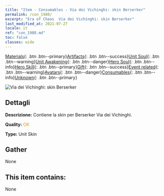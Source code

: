 ```yaml
---
title: "Item - Consumables - Via dei Vichinghi: skin Berserker"
permalink: /con_1988/
excerpt: "Era of Chaos  Via dei Vichinghi: skin Berserker"
last_modified_at: 2021-07-27
locale: it
ref: "con_1988.md"
toc: false
classes: wide
---
```

 [Materials](/ItemsIT/){: .btn .btn--primary}[Artifacts](/ItemsIT/Artifacts/){: .btn .btn--success}[Unit Soul](/ItemsIT/UnitSoul/){: .btn .btn--warning}[Unit Awakening](/ItemsIT/UnitAwakening/){: .btn .btn--danger}[Hero Soul](/ItemsIT/HeroSoul/){: .btn .btn--info}[Hero Skill](/ItemsIT/HeroSkill/){: .btn .btn--primary}[Gift](/ItemsIT/Gift/){: .btn .btn--success}[Event related](/ItemsIT/Events/){: .btn .btn--warning}[Avatars](/ItemsIT/Avatars/){: .btn .btn--danger}[Consumables](/ItemsIT/Consumables/){: .btn .btn--info}[Unknown](/ItemsIT/Unknown/){: .btn .btn--primary}

 ![Via dei Vichinghi: skin Berserker](/images/u/ti_kuangzhanshipifu.jpg)

## Dettagli
 **Descrizione:** Contiene la skin per Berserker Via dei Vichinghi.

 **Quality:** <span style="color: #FF8C00">OK</span>

 **Type:** Unit Skin

## Gather

  None

## This item contains:

  None

